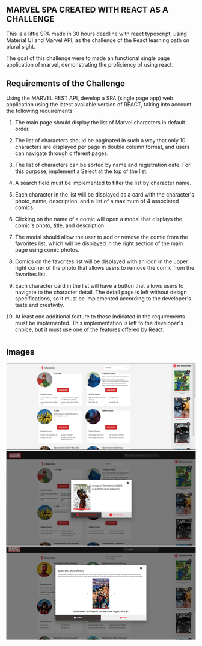 ## **MARVEL SPA CREATED WITH REACT AS A CHALLENGE**

This is a little SPA made in 30 hours deadline with react typescript, using Material UI and Marvel API, as the challenge of the React learning path on plural sight.

The goal of this challenge were to made an functional single page application of marvel, 
demonstrating the proficiency of using react.


## Requirements of the Challenge
Using the MARVEL REST API, develop a SPA (single page app) web application using the latest available version of REACT, taking into account the following requirements:

1. The main page should display the list of Marvel characters in default order.

1. The list of characters should be paginated in such a way that only 10 characters are displayed per page in double column format, and users can navigate through different pages.

1. The list of characters can be sorted by name and registration date. For this purpose, implement a Select at the top of the list.

1. A search field must be implemented to filter the list by character name.

1. Each character in the list will be displayed as a card with the character's photo, name, description, and a list of a maximum of 4 associated comics.

1. Clicking on the name of a comic will open a modal that displays the comic's photo, title, and description.

1. The modal should allow the user to add or remove the comic from the favorites list, which will be displayed in the right section of the main page using comic photos.


1. Comics on the favorites list will be displayed with an icon in the upper right corner of the photo that allows users to remove the comic from the favorites list.

1. Each character card in the list will have a button that allows users to navigate to the character detail. The detail page is left without design specifications, so it must be implemented according to the developer's taste and creativity.

1. At least one additional feature to those indicated in the requirements must be implemented. This implementation is left to the developer's choice, but it must use one of the features offered by React.
#
## Images
![screenshot1](screenshot1.png)
![screenshot2](screenshot2.png)
![screenshot3](screenshot3.png)
